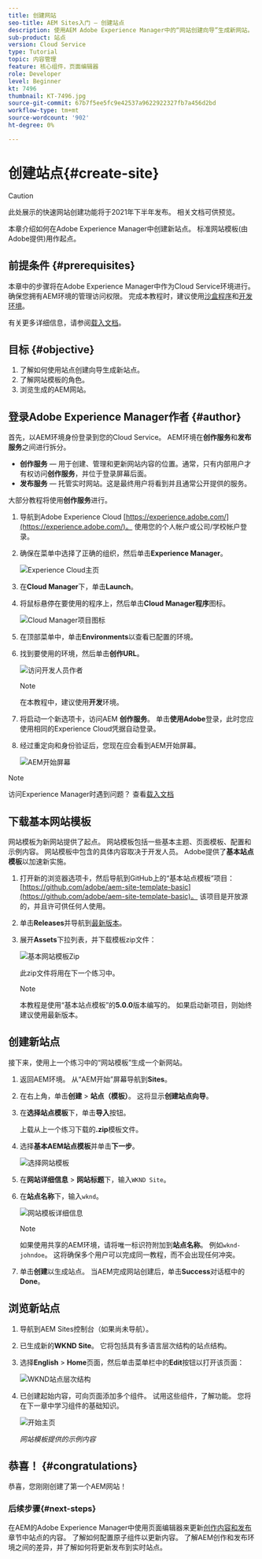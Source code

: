 ```yaml
---
title: 创建网站
seo-title: AEM Sites入门 — 创建站点
description: 使用AEM Adobe Experience Manager中的“网站创建向导”生成新网站。 由Adobe提供的标准网站模板用作新网站的起点。
sub-product: 站点
version: Cloud Service
type: Tutorial
topic: 内容管理
feature: 核心组件，页面编辑器
role: Developer
level: Beginner
kt: 7496
thumbnail: KT-7496.jpg
source-git-commit: 67b7f5ee5fc9e42537a9622922327fb7a456d2bd
workflow-type: tm+mt
source-wordcount: '902'
ht-degree: 0%

---
```



# 创建站点{#create-site}

>[!CAUTION]
>
> 此处展示的快速网站创建功能将于2021年下半年发布。 相关文档可供预览。

本章介绍如何在Adobe Experience Manager中创建新站点。 标准网站模板(由Adobe提供)用作起点。

## 前提条件 {#prerequisites}

本章中的步骤将在Adobe Experience Manager中作为Cloud Service环境进行。 确保您拥有AEM环境的管理访问权限。 完成本教程时，建议使用[沙盒程序](https://experienceleague.adobe.com/docs/experience-manager-cloud-service/onboarding/getting-access/sandbox-programs/introduction-sandbox-programs.html)和[开发环境](https://experienceleague.adobe.com/docs/experience-manager-cloud-service/implementing/using-cloud-manager/manage-environments.html)。

有关更多详细信息，请参阅[载入文档](https://experienceleague.adobe.com/docs/experience-manager-cloud-service/onboarding/home.html)。

## 目标 {#objective}

1. 了解如何使用站点创建向导生成新站点。
1. 了解网站模板的角色。
1. 浏览生成的AEM网站。

## 登录Adobe Experience Manager作者 {#author}

首先，以AEM环境身份登录到您的Cloud Service。 AEM环境在&#x200B;**创作服务**&#x200B;和&#x200B;**发布服务**&#x200B;之间进行拆分。

* **创作服务**  — 用于创建、管理和更新网站内容的位置。通常，只有内部用户才有权访问&#x200B;**创作服务**，并位于登录屏幕后面。
* **发布服务**  — 托管实时网站。这是最终用户将看到并且通常公开提供的服务。

大部分教程将使用&#x200B;**创作服务**&#x200B;进行。

1. 导航到Adobe Experience Cloud [https://experience.adobe.com/](https://experience.adobe.com/)。 使用您的个人帐户或公司/学校帐户登录。
1. 确保在菜单中选择了正确的组织，然后单击&#x200B;**Experience Manager**。

   ![Experience Cloud主页](assets/create-site/experience-cloud-home-screen.png)

1. 在&#x200B;**Cloud Manager**&#x200B;下，单击&#x200B;**Launch**。
1. 将鼠标悬停在要使用的程序上，然后单击&#x200B;**Cloud Manager程序**&#x200B;图标。

   ![Cloud Manager项目图标](assets/create-site/cloud-manager-program-icon.png)

1. 在顶部菜单中，单击&#x200B;**Environments**&#x200B;以查看已配置的环境。

1. 找到要使用的环境，然后单击&#x200B;**创作URL**。

   ![访问开发人员作者](assets/create-site/access-dev-environment.png)

   >[!NOTE]
   >
   >在本教程中，建议使用&#x200B;**开发**&#x200B;环境。

1. 将启动一个新选项卡，访问AEM **创作服务**。 单击&#x200B;**使用Adobe**&#x200B;登录，此时您应使用相同的Experience Cloud凭据自动登录。

1. 经过重定向和身份验证后，您现在应会看到AEM开始屏幕。

   ![AEM开始屏幕](assets/create-site/aem-start-screen.png)

>[!NOTE]
>
> 访问Experience Manager时遇到问题？ 查看[载入文档](https://experienceleague.adobe.com/docs/experience-manager-cloud-service/onboarding/home.html)

## 下载基本网站模板

网站模板为新网站提供了起点。 网站模板包括一些基本主题、页面模板、配置和示例内容。 网站模板中包含的具体内容取决于开发人员。 Adobe提供了&#x200B;**基本站点模板**&#x200B;以加速新实施。

1. 打开新的浏览器选项卡，然后导航到GitHub上的“基本站点模板”项目：[https://github.com/adobe/aem-site-template-basic](https://github.com/adobe/aem-site-template-basic)。 该项目是开放源的，并且许可供任何人使用。
1. 单击&#x200B;**Releases**&#x200B;并导航到[最新版本](https://github.com/adobe/aem-site-template-basic/releases/latest)。
1. 展开&#x200B;**Assets**&#x200B;下拉列表，并下载模板zip文件：

   ![基本网站模板Zip](assets/create-site/template-basic-zip-file.png)

   此zip文件将用在下一个练习中。

   >[!NOTE]
   >
   > 本教程是使用“基本站点模板”的&#x200B;**5.0.0**&#x200B;版本编写的。 如果启动新项目，则始终建议使用最新版本。

## 创建新站点

接下来，使用上一个练习中的“网站模板”生成一个新网站。

1. 返回AEM环境。 从“AEM开始”屏幕导航到&#x200B;**Sites**。
1. 在右上角，单击&#x200B;**创建** > **站点（模板）**。 这将显示&#x200B;**创建站点向导**。
1. 在&#x200B;**选择站点模板**&#x200B;下，单击&#x200B;**导入**&#x200B;按钮。

   上载从上一个练习下载的&#x200B;**.zip**&#x200B;模板文件。

1. 选择&#x200B;**基本AEM站点模板**&#x200B;并单击&#x200B;**下一步**。

   ![选择网站模板](assets/create-site/select-site-template.png)

1. 在&#x200B;**网站详细信息** > **网站标题**&#x200B;下，输入`WKND Site`。
1. 在&#x200B;**站点名称**&#x200B;下，输入`wknd`。

   ![网站模板详细信息](assets/create-site/site-template-details.png)

   >[!NOTE]
   >
   > 如果使用共享的AEM环境，请将唯一标识符附加到&#x200B;**站点名称**。 例如`wknd-johndoe`。 这将确保多个用户可以完成同一教程，而不会出现任何冲突。

1. 单击&#x200B;**创建**&#x200B;以生成站点。 当AEM完成网站创建后，单击&#x200B;**Success**&#x200B;对话框中的&#x200B;**Done**。

## 浏览新站点

1. 导航到AEM Sites控制台（如果尚未导航）。
1. 已生成新的&#x200B;**WKND Site**。 它将包括具有多语言层次结构的站点结构。
1. 选择&#x200B;**English** > **Home**&#x200B;页面，然后单击菜单栏中的&#x200B;**Edit**&#x200B;按钮以打开该页面：

   ![WKND站点层次结构](assets/create-site/wknd-site-starter-hierarchy.png)

1. 已创建起始内容，可向页面添加多个组件。 试用这些组件，了解功能。 您将在下一章中学习组件的基础知识。

   ![开始主页](assets/create-site/start-home-page.png)

   *网站模板提供的示例内容*

## 恭喜！ {#congratulations}

恭喜，您刚刚创建了第一个AEM网站！

### 后续步骤{#next-steps}

在AEM的Adobe Experience Manager中使用页面编辑器来更新[创作内容和发布](author-content-publish.md)章节中站点的内容。 了解如何配置原子组件以更新内容。 了解AEM创作和发布环境之间的差异，并了解如何将更新发布到实时站点。
